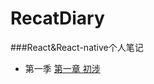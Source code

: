 # RecatDiary
###React&amp;React-native个人笔记
- 第一季
	[第一章 初涉](http://guotingchaopr.github.io/RecatDiary/[Season1]E1.html)
